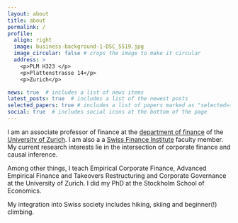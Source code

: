 ```yaml
---
layout: about
title: about
permalink: /
profile:
  align: right
  image: business-background-1-DSC_5519.jpg
  image_circular: false # crops the image to make it circular
  address: >
    <p>PLM H323 </p>
    <p>Plattenstrasse 14</p>
    <p>Zurich</p>

news: true  # includes a list of news items
latest_posts: true  # includes a list of the newest posts
selected_papers: true # includes a list of papers marked as "selected={true}"
social: true  # includes social icons at the bottom of the page
---
```


I am an associate professor of finance at the [department of finance](https://www.bf.uzh.ch) of the [University of Zurich](https://www.uzh.ch). I am also a a [Swiss Finance Institute](https://https://www.sfi.ch/en) faculty member. My current research interests lie in the intersection of corporate finance and causal inference.   

Among other things, I teach Empirical Corporate Finance, Advanced Empirical Finance and Takeovers Restructuring and Corporate Governance at the University of Zurich. I did my PhD at the Stockholm School of Economics.

My integration into Swiss society includes hiking, skiing and beginner(!) climbing.
